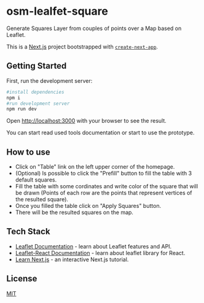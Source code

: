 # osm-lealfet-square
Generate Squares Layer from couples of points over a Map based on Leaflet.

This is a [Next.js](https://nextjs.org/) project bootstrapped with [`create-next-app`](https://github.com/vercel/next.js/tree/canary/packages/create-next-app).

## Getting Started

First, run the development server:

```bash
#install dependencies
npm i
#run development server
npm run dev
```

Open [http://localhost:3000](http://localhost:3000) with your browser to see the result.

You can start read used tools documentation or start to use the prototype.

## How to use

- Click on "Table" link on the left upper corner of the homepage.
- (Optional) Is possible to click the "Prefill" button to fill the table with 3 default squares.
- Fill the table with some cordinates and write color of the square that will be drawn (Points of each row are the points that represent vertices of the resulted square).
- Once you filled the table click on "Apply Squares" button.
- There will be the resulted squares on the map.

## Tech Stack

- [Leaflet Documentation](https://leafletjs.com/) - learn about Leaflet features and API.
- [Leaflet-React Documentation](https://react-leaflet.js.org/) - learn about leaflet library for React.
- [Learn Next.js](https://nextjs.org/learn) - an interactive Next.js tutorial.


## License

[MIT](https://choosealicense.com/licenses/mit/)
